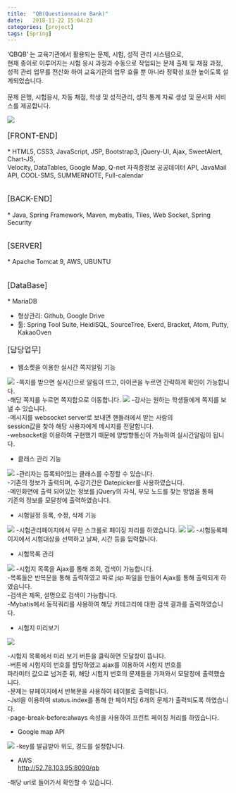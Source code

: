 ```yaml
---
title:  "QB(Questionnaire Bank)"
date:   2018-11-22 15:04:23
categories: [project]
tags: [Spring]
---
```


‘QBQB’ 는 교육기관에서 활용되는 문제, 시험, 성적 관리 시스템으로,<br>
현재 종이로 이루어지는 시험 응시 과정과 수동으로 작업되는 문제 출제 및 채점 과정, <br>
성적 관리 업무를 전산화 하여 교육기관의 업무 효율 뿐 아니라 정확성 또한 높이도록 설계되었습니다.<br>
<br>
문제 은행, 시험응시, 자동 채점, 학생 및 성적관리, 성적 통계 자료 생성 및 문서화 서비스를 제공합니다.<br>

<img src="{{site.baseurl}}/images/finalmainp.png"/>

<p style="font-size:13pt;">[FRONT-END]</p>
* HTML5, CSS3, JavaScript, JSP, Bootstrap3, jQuery-UI, Ajax, SweetAlert, Chart-JS, <br>
Velocity, DataTables, Google Map, Q-net 자격증정보 공공데이터 API, JavaMail API, COOL-SMS, SUMMERNOTE, Full-calendar<br><br>

<p style="font-size:13pt;">[BACK-END]</p>
* Java, Spring Framework, Maven, mybatis, Tiles, Web Socket, Spring Security<br><br>


<p style="font-size:13pt;">[SERVER]</p>
* Apache Tomcat 9, AWS, UBUNTU<br><br>


<p style="font-size:13pt;">[DataBase]</p>
* MariaDB

* 형상관리: Github, Google Drive
* 툴: Spring Tool Suite, HeidiSQL, SourceTree, Exerd, Bracket, Atom, Putty, KakaoOven	<br>

<p style="font-size:13pt;">[담당업무]</p>

* 웹소켓을 이용한 실시간 쪽지알림 기능

<img src="{{site.baseurl}}/images/message.PNG"/>
-쪽지를 받으면 실시간으로 알림이 뜨고, 아이콘을 누르면 간략하게 확인이 가능합니다.<br>
-해당 쪽지를 누르면 쪽지함으로 이동합니다.
<img src="{{site.baseurl}}/images/message2.PNG"/>
-강사는 원하는 학생들에게 쪽지를 보낼 수 있습니다.<br>
-메시지를 websocket server로 보내면 핸들러에서 받는 사람의<br>
session값을 찾아 해당 사용자에게 메시지를 전달합니다.<br>
-websocket을 이용하여 구현했기 때문에 양방향통신이 가능하여 실시간알림이 됩니다.


* 클래스 관리 기능

<img src="{{site.baseurl}}/images/classupdate.PNG"/>
-관리자는 등록되어있는 클래스를 수정할 수 있습니다.<br>
-기존의 정보가 출력되며, 수강기간은 Datepicker를 사용하였습니다.<br>
-메인화면에 출력 되어있는 정보를 jQuery의 자식, 부모 노드를 찾는 방법을 통해<br>
기존의 정보를 모달창에 출력하였습니다.


* 시험일정 등록, 수정, 삭제 기능

<img src="{{site.baseurl}}/images/examregi.PNG"/>
-시험관리페이지에서 무한 스크롤로 페이징 처리를 하였습니다.

<img src="{{site.baseurl}}/images/examregi2.PNG"/>

<img src="{{site.baseurl}}/images/examregi3.PNG"/>
-시험등록페이지에서 시험대상을 선택하고 날짜, 시간 등을 입력합니다.

* 시험목록 관리

<img src="{{site.baseurl}}/images/examlist.PNG"/>
-시험지 목록을 Ajax를 통해 조회, 검색이 가능합니다.<br>
-목록들은 반복문을 통해 출력하였고 따로 jsp 파일을 만들어 Ajax를 통해 출력되게 하였습니다.<br>
-검색은 제목, 설명으로 검색이 가능합니다.<br>
-Mybatis에서 동적쿼리를 사용하여 해당 카테고리에 대한 검색 결과를 출력하였습니다.<br>

* 시험지 미리보기

<img src="{{site.baseurl}}/images/exammiri.PNG"/>

-시험지 목록에서 미리 보기 버튼을 클릭하면 모달창이 뜹니다.<br>
-버튼에 시험지의 번호를 할당하였고 ajax를 이용하여 시험지 번호를<br>
  파라미터 값으로 넘겨준 뒤, 해당 시험지 번호의 문제들을 가져와서 모달창에 출력했습니다.<br>
-문제는 뷰페이지에서 반복문을 사용하여 테이블로 출력합니다.<br>
-Jstl을 이용하여 status.index를 통해 한 페이지당 6개의 문제가 출력되도록 하였습니다.<br>
-page-break-before:always 속성을 사용하여 프린트 페이징 처리를 하였습니다.


* Google map API

<img src="{{site.baseurl}}/images/googlemap.PNG"/>
-key를 발급받아 위도, 경도를 설정합니다.

* AWS <br>
http://52.78.103.95:8090/qb

-해당 url로 들어가서 확인할 수 있습니다.

[jekyll]:      http://jekyllrb.com
[jekyll-gh]:   https://github.com/jekyll/jekyll
[jekyll-help]: https://github.com/jekyll/jekyll-help
